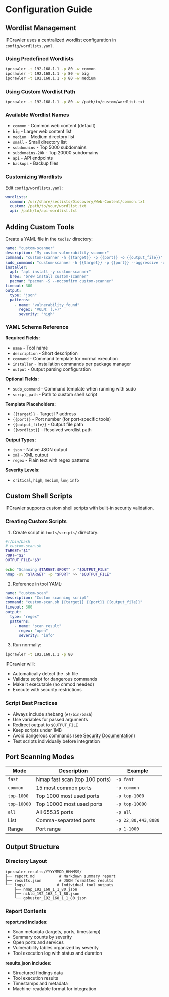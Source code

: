 # Configuration Guide

## Wordlist Management

IPCrawler uses a centralized wordlist configuration in `config/wordlists.yaml`.

### Using Predefined Wordlists

```bash
ipcrawler -t 192.168.1.1 -p 80 -w common
ipcrawler -t 192.168.1.1 -p 80 -w big
ipcrawler -t 192.168.1.1 -p 80 -w medium
```

### Using Custom Wordlist Path

```bash
ipcrawler -t 192.168.1.1 -p 80 -w /path/to/custom/wordlist.txt
```

### Available Wordlist Names

- `common` - Common web content (default)
- `big` - Larger web content list
- `medium` - Medium directory list
- `small` - Small directory list
- `subdomains` - Top 5000 subdomains
- `subdomains-20k` - Top 20000 subdomains
- `api` - API endpoints
- `backups` - Backup files

### Customizing Wordlists

Edit `config/wordlists.yaml`:

```yaml
wordlists:
  common: /usr/share/seclists/Discovery/Web-Content/common.txt
  custom: /path/to/your/wordlist.txt
  api: /path/to/api-wordlist.txt
```

## Adding Custom Tools

Create a YAML file in the `tools/` directory:

```yaml
name: "custom-scanner"
description: "My custom vulnerability scanner"
command: "custom-scanner -h {{target}} -p {{port}} -o {{output_file}}"
sudo_command: "custom-scanner -h {{target}} -p {{port}} --aggressive -o {{output_file}}"
installer:
  apt: "apt install -y custom-scanner"
  brew: "brew install custom-scanner"
  pacman: "pacman -S --noconfirm custom-scanner"
timeout: 300
output:
  type: "json"
  patterns:
    - name: "vulnerability_found"
      regex: "VULN: (.+)"
      severity: "high"
```

### YAML Schema Reference

**Required Fields:**
- `name` - Tool name
- `description` - Short description
- `command` - Command template for normal execution
- `installer` - Installation commands per package manager
- `output` - Output parsing configuration

**Optional Fields:**
- `sudo_command` - Command template when running with sudo
- `script_path` - Path to custom shell script

**Template Placeholders:**
- `{{target}}` - Target IP address
- `{{port}}` - Port number (for port-specific tools)
- `{{output_file}}` - Output file path
- `{{wordlist}}` - Resolved wordlist path

**Output Types:**
- `json` - Native JSON output
- `xml` - XML output
- `regex` - Plain text with regex patterns

**Severity Levels:**
- `critical`, `high`, `medium`, `low`, `info`

## Custom Shell Scripts

IPCrawler supports custom shell scripts with built-in security validation.

### Creating Custom Scripts

1. Create script in `tools/scripts/` directory:

```bash
#!/bin/bash
# custom-scan.sh
TARGET="$1"
PORT="$2"
OUTPUT_FILE="$3"

echo "Scanning $TARGET:$PORT" > "$OUTPUT_FILE"
nmap -sV "$TARGET" -p "$PORT" >> "$OUTPUT_FILE"
```

2. Reference in tool YAML:

```yaml
name: "custom-scan"
description: "Custom scanning script"
command: "custom-scan.sh {{target}} {{port}} {{output_file}}"
timeout: 300
output:
  type: "regex"
  patterns:
    - name: "scan_result"
      regex: "open"
      severity: "info"
```

3. Run normally:

```bash
ipcrawler -t 192.168.1.1 -p 80
```

IPCrawler will:
- Automatically detect the .sh file
- Validate script for dangerous commands
- Make it executable (no chmod needed)
- Execute with security restrictions

### Script Best Practices

- Always include shebang (`#!/bin/bash`)
- Use variables for passed arguments
- Redirect output to `$OUTPUT_FILE`
- Keep scripts under 1MB
- Avoid dangerous commands (see [Security Documentation](SECURITY.md))
- Test scripts individually before integration

## Port Scanning Modes

| Mode | Description | Example |
|------|-------------|---------|
| `fast` | Nmap fast scan (top 100 ports) | `-p fast` |
| `common` | 15 most common ports | `-p common` |
| `top-1000` | Top 1000 most used ports | `-p top-1000` |
| `top-10000` | Top 10000 most used ports | `-p top-10000` |
| `all` | All 65535 ports | `-p all` |
| List | Comma-separated ports | `-p 22,80,443,8080` |
| Range | Port range | `-p 1-1000` |

## Output Structure

### Directory Layout

```
ipcrawler-results/YYYYMMDD_HHMMSS/
├── report.md           # Markdown summary report
├── results.json        # JSON formatted results
└── logs/              # Individual tool outputs
    ├── nmap_192_168_1_1_80.json
    ├── nikto_192_168_1_1_80.json
    └── gobuster_192_168_1_1_80.json
```

### Report Contents

**report.md includes:**
- Scan metadata (targets, ports, timestamp)
- Summary counts by severity
- Open ports and services
- Vulnerability tables organized by severity
- Tool execution log with status and duration

**results.json includes:**
- Structured findings data
- Tool execution results
- Timestamps and metadata
- Machine-readable format for integration

